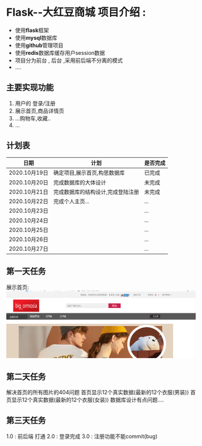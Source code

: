 # Flask--大红豆商城 项目介绍 :
- 使用**flask**框架
- 使用**mysql**数据库
- 使用**github**管理项目
- 使用**redis**数据库缓存用户session数据
- 项目分为前台 , 后台 ,采用前后端不分离的模式
- ....
## 主要实现功能
1. 用户的 登录/注册
2. 展示首页,商品详情页
3. ...购物车,收藏..
4. ...
## 计划表

|  日期   | 计划  |  是否完成|
|  ----  | ----  |   ----  | 
| 2020.10月19日  | 确定项目,展示首页,构思数据库| 已完成  |
| 2020.10月20日  | 完成数据库的大体设计 |   未完成  |
| 2020.10月21日  | 完成数据库的结构设计,完成登陆注册 |   未完成  |
| 2020.10月22日  | 完成个人主页...|   ...  |
| 2020.10月23日  |  |   ...  |
| 2020.10月24日  |  |   ...  |
| 2020.10月25日  |  |   ...  |
| 2020.10月26日  |  |   ...  |
| 2020.10月27日  |  |   ...  |



## 第一天任务
展示首页: ![alt 属性文本](result_img/001.png)




## 第二天任务
解决首页的所有图片的404问题
首页显示12个真实数据(最新的12个衣服(男装))
首页显示12个真实数据(最新的12个衣服(女装))
数据库设计有点问题....


## 第三天任务
1.0 : 前后端 打通
2.0 : 登录完成
3.0 : 注册功能不能commit(bug)


